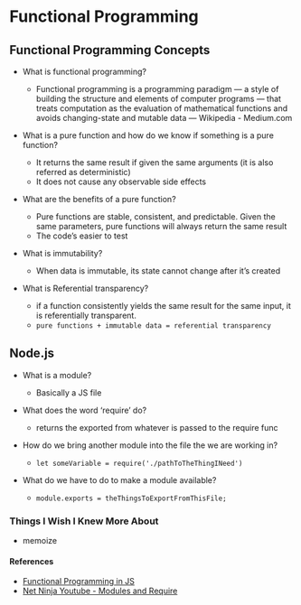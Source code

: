 # Functional Programming

## Functional Programming Concepts

- What is functional programming?
  - Functional programming is a programming paradigm — a style of building the structure and elements of computer programs — that treats computation as the evaluation of mathematical functions and avoids changing-state and mutable data — Wikipedia - Medium.com

- What is a pure function and how do we know if something is a pure function?
  - It returns the same result if given the same arguments (it is also referred as deterministic)
  - It does not cause any observable side effects

- What are the benefits of a pure function?
  - Pure functions are stable, consistent, and predictable. Given the same parameters, pure functions will always return the same result
  - The code’s easier to test

- What is immutability?
  - When data is immutable, its state cannot change after it’s created

- What is Referential transparency?
  - if a function consistently yields the same result for the same input, it is referentially transparent.
  - `pure functions + immutable data = referential transparency`

## Node.js

- What is a module?
  - Basically a JS file

- What does the word ‘require’ do?
  - returns the exported from whatever is passed to the require func

- How do we bring another module into the file the we are working in?
  - `let someVariable = require('./pathToTheThingINeed')`

- What do we have to do to make a module available?
  - `module.exports = theThingsToExportFromThisFile;`

### Things I Wish I Knew More About

- memoize

#### References

- [Functional Programming in JS](https://medium.com/the-renaissance-developer/concepts-of-functional-programming-in-javascript-6bc84220d2aa)
- [Net Ninja Youtube - Modules and Require](https://www.youtube.com/watch?v=xHLd36QoS4k)
